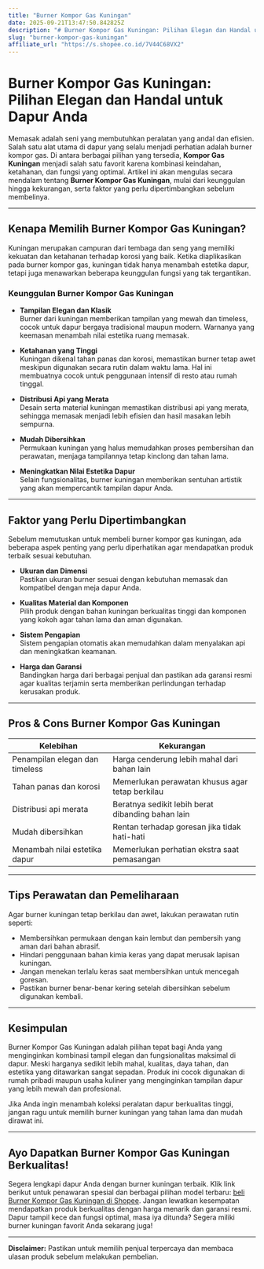 ```yaml
---
title: "Burner Kompor Gas Kuningan"
date: 2025-09-21T13:47:50.842825Z
description: "# Burner Kompor Gas Kuningan: Pilihan Elegan dan Handal untuk Dapur Anda..."
slug: "burner-kompor-gas-kuningan"
affiliate_url: "https://s.shopee.co.id/7V44C68VX2"
---
```

# Burner Kompor Gas Kuningan: Pilihan Elegan dan Handal untuk Dapur Anda

Memasak adalah seni yang membutuhkan peralatan yang andal dan efisien. Salah satu alat utama di dapur yang selalu menjadi perhatian adalah burner kompor gas. Di antara berbagai pilihan yang tersedia, **Kompor Gas Kuningan** menjadi salah satu favorit karena kombinasi keindahan, ketahanan, dan fungsi yang optimal. Artikel ini akan mengulas secara mendalam tentang **Burner Kompor Gas Kuningan**, mulai dari keunggulan hingga kekurangan, serta faktor yang perlu dipertimbangkan sebelum membelinya.

---

## Kenapa Memilih Burner Kompor Gas Kuningan?

Kuningan merupakan campuran dari tembaga dan seng yang memiliki kekuatan dan ketahanan terhadap korosi yang baik. Ketika diaplikasikan pada burner kompor gas, kuningan tidak hanya menambah estetika dapur, tetapi juga menawarkan beberapa keunggulan fungsi yang tak tergantikan.

### Keunggulan Burner Kompor Gas Kuningan

- **Tampilan Elegan dan Klasik**  
  Burner dari kuningan memberikan tampilan yang mewah dan timeless, cocok untuk dapur bergaya tradisional maupun modern. Warnanya yang keemasan menambah nilai estetika ruang memasak.

- **Ketahanan yang Tinggi**  
  Kuningan dikenal tahan panas dan korosi, memastikan burner tetap awet meskipun digunakan secara rutin dalam waktu lama. Hal ini membuatnya cocok untuk penggunaan intensif di resto atau rumah tinggal.

- **Distribusi Api yang Merata**  
  Desain serta material kuningan memastikan distribusi api yang merata, sehingga memasak menjadi lebih efisien dan hasil masakan lebih sempurna.

- **Mudah Dibersihkan**  
  Permukaan kuningan yang halus memudahkan proses pembersihan dan perawatan, menjaga tampilannya tetap kinclong dan tahan lama.

- **Meningkatkan Nilai Estetika Dapur**  
  Selain fungsionalitas, burner kuningan memberikan sentuhan artistik yang akan mempercantik tampilan dapur Anda.

---

## Faktor yang Perlu Dipertimbangkan

Sebelum memutuskan untuk membeli burner kompor gas kuningan, ada beberapa aspek penting yang perlu diperhatikan agar mendapatkan produk terbaik sesuai kebutuhan.

- **Ukuran dan Dimensi**  
  Pastikan ukuran burner sesuai dengan kebutuhan memasak dan kompatibel dengan meja dapur Anda.

- **Kualitas Material dan Komponen**  
  Pilih produk dengan bahan kuningan berkualitas tinggi dan komponen yang kokoh agar tahan lama dan aman digunakan.

- **Sistem Pengapian**  
  Sistem pengapian otomatis akan memudahkan dalam menyalakan api dan meningkatkan keamanan.

- **Harga dan Garansi**  
  Bandingkan harga dari berbagai penjual dan pastikan ada garansi resmi agar kualitas terjamin serta memberikan perlindungan terhadap kerusakan produk.

---

## Pros & Cons Burner Kompor Gas Kuningan

| Kelebihan | Kekurangan |
| --- | --- |
| Penampilan elegan dan timeless | Harga cenderung lebih mahal dari bahan lain |
| Tahan panas dan korosi | Memerlukan perawatan khusus agar tetap berkilau |
| Distribusi api merata | Beratnya sedikit lebih berat dibanding bahan lain |
| Mudah dibersihkan | Rentan terhadap goresan jika tidak hati-hati |
| Menambah nilai estetika dapur | Memerlukan perhatian ekstra saat pemasangan |

---

## Tips Perawatan dan Pemeliharaan

Agar burner kuningan tetap berkilau dan awet, lakukan perawatan rutin seperti:

- Membersihkan permukaan dengan kain lembut dan pembersih yang aman dari bahan abrasif.
- Hindari penggunaan bahan kimia keras yang dapat merusak lapisan kuningan.
- Jangan menekan terlalu keras saat membersihkan untuk mencegah goresan.
- Pastikan burner benar-benar kering setelah dibersihkan sebelum digunakan kembali.

---

## Kesimpulan

Burner Kompor Gas Kuningan adalah pilihan tepat bagi Anda yang menginginkan kombinasi tampil elegan dan fungsionalitas maksimal di dapur. Meski harganya sedikit lebih mahal, kualitas, daya tahan, dan estetika yang ditawarkan sangat sepadan. Produk ini cocok digunakan di rumah pribadi maupun usaha kuliner yang menginginkan tampilan dapur yang lebih mewah dan profesional.

Jika Anda ingin menambah koleksi peralatan dapur berkualitas tinggi, jangan ragu untuk memilih burner kuningan yang tahan lama dan mudah dirawat ini.

---

## Ayo Dapatkan Burner Kompor Gas Kuningan Berkualitas!

Segera lengkapi dapur Anda dengan burner kuningan terbaik. Klik link berikut untuk penawaran spesial dan berbagai pilihan model terbaru: [ beli Burner Kompor Gas Kuningan di Shopee](https://s.shopee.co.id/7V44C68VX2). Jangan lewatkan kesempatan mendapatkan produk berkualitas dengan harga menarik dan garansi resmi. Dapur tampil kece dan fungsi optimal, masa iya ditunda? Segera miliki burner kuningan favorit Anda sekarang juga!

---

**Disclaimer:** Pastikan untuk memilih penjual terpercaya dan membaca ulasan produk sebelum melakukan pembelian.